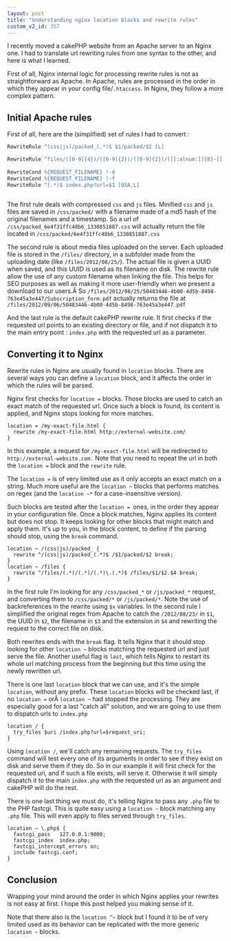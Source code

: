 ```yaml
---
layout: post
title: "Understanding nginx location blocks and rewrite rules"
custom_v2_id: 357
---
```


I recently moved a cakePHP website from an Apache server to an Nginx one. I
had to translate url rewriting rules from one syntax to the other, and here is
what I learned.

First of all, Nginx internal logic for processing rewrite rules is not as
straightforward as Apache. In Apache, rules are processed in the order in
which they appear in your config file/`.htaccess`. In Nginx, they follow a
more complex pattern.

## Initial Apache rules

First of all, here are the (simplified) set of rules I had to convert :

    
```apache
RewriteRule ^(css|js)/packed_(.*)$ $1/packed/$2 [L]  

RewriteRule ^files/([0-9]{4})/([0-9]{2})/([0-9]{2})/([[:alnum:]]{8}-[[:alnum:]]{4}-[[:alnum:]]{4}-[[:alnum:]]{4}-[[:alnum:]]{12})/(.*)\.(.{3,4})	/files/$1/$2/$3/$4.$6 [L]  
  
RewriteCond %{REQUEST_FILENAME} !-d  
RewriteCond %{REQUEST_FILENAME} !-f  
RewriteRule ^(.*)$ index.php?url=$1 [QSA,L]  
      
```
    

The first rule deals with compressed `css` and `js` files. Minified `css` and
`js` files are saved in `/css/packed/` with a filename made of a md5 hash of
the original filenames and a timestamp. So a url of
`/css/packed_6e4f31ffc48b6_1330851887.css` will actually return the file
located in `/css/packed/6e4f31ffc48b6_1330851887.css`

The second rule is about media files uploaded on the server. Each uploaded
file is stored in the `/files/` directory, in a subfolder made from the
uploading date (like `/files/2012/08/25/`). The actual file is given a UUID
when saved, and this UUID is used as its filename on disk. The rewrite rule
allow the use of any custom filename when linking the file. This helps for SEO
purposes as well as making it more user-friendly when we present a download to
our users.Â So
`/files/2012/08/25/50483446-4b00-4d5b-8498-763e45a3e447/Subscription_form.pdf`
actually returns the file at
`/files/2012/09/06/50483446-4b00-4d5b-8498-763e45a3e447.pdf`

And the last rule is the default cakePHP rewrite rule. It first checks if the
requested url points to an existing directory or file, and if not dispatch it
to the main entry point : `index.php` with the requested url as a parameter.

## Converting it to Nginx

Rewrite rules in Nginx are usually found in `location` blocks. There are
several ways you can define a `location` block, and it affects the order in
which the rules will be parsed.

Nginx first checks for `location =` blocks. Those blocks are used to catch an
exact match of the requested url. Once such a block is found, its content is
applied, and Nginx stops looking for more matches.

    
```nginx
location = /my-exact-file.html {  
  rewrite /my-exact-file.html http://external-website.com/  
}
```

In this example, a request for `/my-exact-file.html` will be redirected to
`http://external-website.com.` Note that you need to repeat the url in both
the `location =` block and the `rewrite` rule.

The `location =` is of very limited use as it only accepts an exact match on a
string. Much more useful are the `location ~` blocks that performs matches on
regex (and the `location ~*` for a case-insensitive version).

Such blocks are tested after the `location = `ones, in the order they appear
in your configuration file. Once a block matches, Nginx applies its content
but does not stop. It keeps looking for other blocks that might match and
apply them. It's up to you, in the block content, to define if the parsing
should stop, using the `break` command.

    
```nginx
location ~ /(css|js)/packed_ {  
  rewrite ^/(css|js)/packed_(.*)$ /$1/packed/$2 break;   
}    
location ~ /files {  
  rewrite ^/files/(.*)/(.*)/(.*)\.(.*)$ /files/$1/$2.$4 break;  
}
```

In the first rule I'm looking for any `/css/packed_*` or `/js/packed_*`
request, and converting them to `/css/packed/*` or `/js/packed/*`. Note the
use of backreferences in the rewrite using `$x` variables. In the second rule
I simplified the original regex from Apache to catch the `/2012/08/23/` in
`$1`, the UUID in `$2`, the filename in `$3` and the extension in `$4` and
rewriting the request to the correct file on disk.

Both rewrites ends with the `break` flag. It tells Nginx that it should stop
looking for other `location ~` blocks matching the requested url and just
serve the file. Another useful flag is `last`, which tells Nginx to restart
its whole url matching process from the beginning but this time using the
newly rewritten url.

There is one last `location` block that we can use, and it's the simple
`location`, without any prefix. These `location` blocks will be checked last,
if no `location =` orÂ `location ~` had stopped the processing. They are
especially good for a last "catch all" solution, and we are going to use them
to dispatch urls to `index.php`

    
```nginx
location / {  
  try_files $uri /index.php?url=$request_uri;   
}  
```

Using `location /`, we'll catch any remaining requests. The `try_files`
command will test every one of its arguments in order to see if they exist on
disk and serve them if they do. So in our example it will first check for the
requested uri, and if such a file exists, will serve it. Otherwise it will
simply dispatch it to the main `index.php` with the requested url as an
argument and cakePHP will do the rest.

There is one last thing we must do, it's telling Nginx to pass any `.php` file
to the PHP fastcgi. This is quite easy using a `location ~` block matching any
`.php` file. This will even apply to files served through `try_files`.

    
```nginx
location ~ \.php$ {  
  fastcgi_pass   127.0.0.1:9000;  
  fastcgi_index  index.php;  
  fastcgi_intercept_errors on;  
  include fastcgi.conf;  
}  
```

## Conclusion

Wrapping your mind around the order in which Nginx applies your rewrites is
not easy at first. I hope this post helped you making sense of it.

Note that there also is the `location ^~` block but I found it to be of very
limited used as its behavior can be replicated with the more generic `location
~` blocks.

